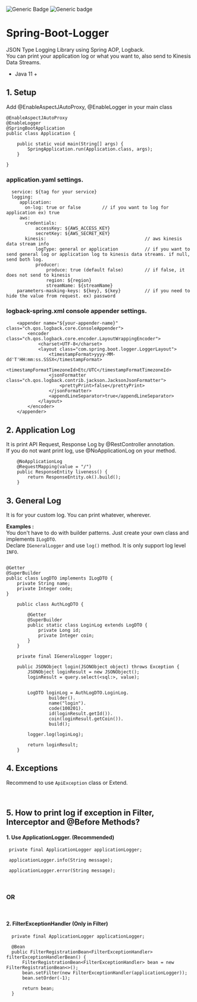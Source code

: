 ![Generic Badge](https://img.shields.io/badge/version-0.2.0-success.svg)
![Generic badge](https://img.shields.io/badge/license-Apache--2.0-orange)

#  Spring-Boot-Logger

JSON Type Logging Library using Spring AOP, Logback.  
You can print your application log or what you want to, also send to Kinesis Data Streams.  

- Java 11 +

## 1. Setup

Add @EnableAspectJAutoProxy, @EnableLogger in your main class
```
@EnableAspectJAutoProxy
@EnableLogger
@SpringBootApplication
public class Application {

    public static void main(String[] args) {
        SpringApplication.run(Application.class, args);
    }

}
```

### application.yaml settings.

```
  service: ${tag for your service}
  logging:
     application:
       on-log: true or false        // if you want to log for application ex) true
     aws:
       credentials:
           accessKey: ${AWS_ACCESS_KEY}
           secretKey: ${AWS_SECRET_KEY}
       kinesis:                                     // aws kinesis data stream info
           logType: general or application          // if you want to send general log or application log to kinesis data streams. if null, send both log.
           producer:
               produce: true (default false)        // if false, it does not send to kinesis
               region: ${region}
               streamName: ${streamName}
    parameters-masking-keys: ${key}, ${key}         // if you need to hide the value from request. ex) password

```

  
### logback-spring.xml console appender settings.
```
    <appender name="${your-appender-name}" class="ch.qos.logback.core.ConsoleAppender">
        <encoder class="ch.qos.logback.core.encoder.LayoutWrappingEncoder">
            <charset>UTF-8</charset>
            <layout class="com.spring.boot.logger.LoggerLayout">
                <timestampFormat>yyyy-MM-dd'T'HH:mm:ss.SSSX</timestampFormat>
                <timestampFormatTimezoneId>Etc/UTC</timestampFormatTimezoneId>
                <jsonFormatter class="ch.qos.logback.contrib.jackson.JacksonJsonFormatter">
                    <prettyPrint>false</prettyPrint>
                </jsonFormatter>
                <appendLineSeparator>true</appendLineSeparator>
            </layout>
        </encoder>
    </appender>
```

## 2. Application Log

 It is print API Request, Response Log by @RestController annotation.  
If you do not want print log, use @NoApplicationLog on your method. 

```
    @NoApplicationLog
    @RequestMapping(value = "/")
    public ResponseEntity liveness() {
        return ResponseEntity.ok().build();
    }
```


## 3. General Log

It is for your custom log.
You can print whatever, wherever.

**Examples :**  
You don't have to do with builder patterns. Just create your own class and implements `ILogDTO`.  
Declare `IGeneralLogger` and use `log()` method. It is only support log level `INFO`.
```
 
@Getter
@SuperBuilder
public class LogDTO implements ILogDTO {
    private String name;
    private Integer code;
}

```
```
    public class AuthLogDTO {
    
        @Getter
        @SuperBuilder
        public static class LoginLog extends LogDTO {
            private Long id;
            private Integer coin;
        }
    }
```
``` 
    private final IGeneralLogger logger;
    
    public JSONObject login(JSONObject object) throws Exception {
        JSONObject loginResult = new JSONObject();
        loginResult = query.select(<sql:>, value);


        LogDTO loginLog = AuthLogDTO.LoginLog.
                builder().
                name("login").
                code(100201).
                id(loginResult.getId()).
                coin(loginResult.getCoin()).
                build();                      

        logger.log(loginLog); 
        
        return loginResult;
    }
```
## 4. Exceptions
Recommend to use `ApiException` class or Extend.

<br>  

## 5. How to print log if exception in Filter, Interceptor and @Before Methods?
  

#### 1. Use ApplicationLogger.  (Recommended)

```
 private final ApplicationLogger applicationLogger;
 
 applicationLogger.info(String message); 
 
 applicationLogger.error(String message);
```

<br>  

### OR 

<br>

#### 2. FilterExceptionHandler (Only in Filter)

```
  private final ApplicationLogger applicationLogger;

  @Bean
  public FilterRegistrationBean<FilterExceptionHandler> filterExceptionHandlerBean() {
      FilterRegistrationBean<FilterExceptionHandler> bean = new FilterRegistrationBean<>();
      bean.setFilter(new FilterExceptionHandler(applicationLogger));
      bean.setOrder(-1);

      return bean;
  }

```
